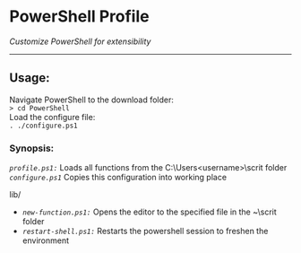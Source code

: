 # PowerShell Profile  
_Customize PowerShell for extensibility_  

---  

## Usage:  
Navigate PowerShell to the download folder:  
`> cd PowerShell`  
Load the configure file:  
`. ./configure.ps1`

### Synopsis:  
_`profile.ps1:`_ Loads all functions from the C:\Users\<username>\scrit folder  
_`configure.ps1`_ Copies this configuration into working place  

lib/  
- _`new-function.ps1:`_ Opens the editor to the specified file in the ~\scrit folder  
- _`restart-shell.ps1:`_ Restarts the powershell session to freshen the environment  
